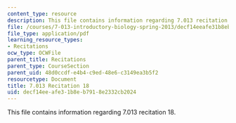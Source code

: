 ```yaml
---
content_type: resource
description: This file contains information regarding 7.013 recitation 18.
file: /courses/7-013-introductory-biology-spring-2013/decf14eeafe31b8eb7918e2332cb2024_MIT7_013S12_Recitation_18.pdf
file_type: application/pdf
learning_resource_types:
- Recitations
ocw_type: OCWFile
parent_title: Recitations
parent_type: CourseSection
parent_uid: 48d0ccdf-e4b4-c9ed-48e6-c3149ea3b5f2
resourcetype: Document
title: 7.013 Recitation 18
uid: decf14ee-afe3-1b8e-b791-8e2332cb2024
---
```

This file contains information regarding 7.013 recitation 18.

